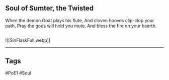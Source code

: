 ## Soul of Sumter, the Twisted
When the demon Goat plays his flute,
And cloven hooves clip-clop your path,
Pray the gods will hold you mute,
And bless the fire on your hearth.

##
![[SinFlaskFull.webp]]

---
## Tags
#PoE1 
#Soul